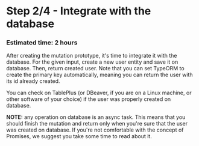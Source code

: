 # Step 2/4 - Integrate with the database
### Estimated time: 2 hours

After creating the mutation prototype, it's time to integrate it with the database. For the given input, create a new user entity and save it on database. Then, return created user. Note that you can set TypeORM to create the primary key automatically, meaning you can return the user with its id already created.

You can check on TablePlus (or DBeaver, if you are on a Linux machine, or other software of your choice) if the user was properly created on database.

**NOTE:** any operation on database is an async task. This means that you should finish the mutation and return only when you're sure that the user was created on database. If you're not comfortable with the concept of Promises, we suggest you take some time to read about it.
